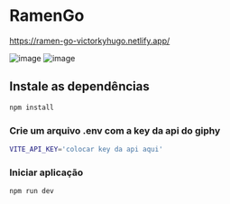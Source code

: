 # RamenGo

https://ramen-go-victorkyhugo.netlify.app/

![image](https://github.com/user-attachments/assets/487fe5c5-f68e-48b6-9cb4-ba5a85c63099)
![image](https://github.com/user-attachments/assets/1c1f80e7-793c-4ecd-9426-39e3e41ff524)


## Instale as dependências
```bash
npm install
```
### Crie um arquivo .env com a key da api do giphy

```bash
VITE_API_KEY='colocar key da api aqui'
```

### Iniciar aplicação
```bash
npm run dev
```

